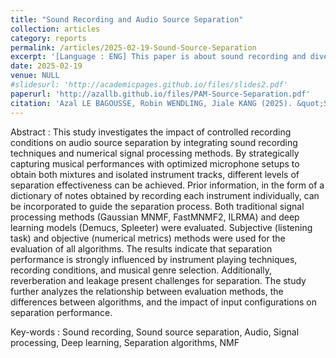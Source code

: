```yaml
---
title: "Sound Recording and Audio Source Separation"
collection: articles
category: reports
permalink: /articles/2025-02-19-Sound-Source-Separation
excerpt: '[Language : ENG] This paper is about sound recording and diverse algorithms used for separation sound sources from each other in a mixed-sounds environment. It was written for our M2 ATIAM end of the year-project, carried out over the course of 1.5 months in 2025.'
date: 2025-02-19
venue: NULL
#slidesurl: 'http://academicpages.github.io/files/slides2.pdf'
paperurl: 'http://azallb.github.io/files/PAM-Source-Separation.pdf'
citation: 'Azal LE BAGOUSSE, Robin WENDLING, Jiale KANG (2025). &quot;Sound Recording and Audio Source Separation-Project report.&quot; Master 2 ATIAM.'
---
```


Abstract : This study investigates the impact of controlled recording conditions on audio source separation by integrating sound recording techniques and numerical signal processing methods. By strategically capturing musical performances with optimized microphone setups to obtain both mixtures and isolated instrument tracks, different levels of separation effectiveness can be achieved. Prior information, in the form of a dictionary of notes obtained by recording each instrument individually, can be incorporated to guide the separation process. Both traditional signal processing methods (Gaussian MNMF, FastMNMF2, ILRMA) and deep learning models (Demucs, Spleeter) were evaluated. Subjective (listening task) and objective (numerical metrics) methods were used for the evaluation of all algorithms. The results indicate that separation performance is strongly influenced by instrument playing techniques, recording conditions, and musical genre selection. Additionally, reverberation and leakage present challenges for separation. The study further analyzes the relationship between evaluation methods, the differences between algorithms, and the impact of input configurations on separation performance.

Key-words : Sound recording, Sound source separation, Audio, Signal processing, Deep learning, Separation algorithms, NMF